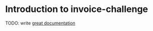 # Introduction to invoice-challenge

TODO: write [great documentation](http://jacobian.org/writing/what-to-write/)

